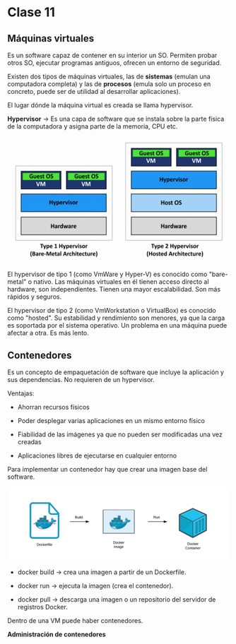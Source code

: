 # Clase 11

## Máquinas virtuales

Es un software capaz de contener en su interior un SO.
Permiten probar otros SO, ejecutar programas antiguos, ofrecen un entorno de seguridad.

Existen dos tipos de máquinas virtuales, las de **sistemas** (emulan una computadora completa) y las de **procesos** (emula solo un proceso en concreto, puede ser de utilidad al desarrollar aplicaciones).

El lugar dónde la máquina virtual es creada se llama hypervisor.

**Hypervisor** -> Es una capa de software que se instala sobre la parte física de la computadora y asigna parte de la memoria, CPU etc.

![hypervisor](hypervisor.png)

El hypervisor de tipo 1 (como VmWare y Hyper-V) es conocido como "bare-metal" o nativo. Las máquinas virtuales en él tienen acceso directo al hardware, son independientes. Tienen una mayor escalabilidad.
Son más rápidos y seguros.

El hypervisor de tipo 2 (como VmWorkstation o VirtualBox) es conocido como "hosted". Su estabilidad y rendimiento son menores, ya que la carga es soportada por el sistema operativo. Un problema en una máquina puede afectar a otra.
Es más lento.

## Contenedores

Es un concepto de empaquetación de software que incluye la aplicación y sus dependencias. No requieren de un hypervisor.

Ventajas:

- Ahorran recursos físicos

- Poder desplegar varias aplicaciones en un mismo entorno físico

- Fiabilidad de las imágenes ya que no pueden ser modificadas una vez creadas

- Aplicaciones libres de ejecutarse en cualquier entorno

Para implementar un contenedor hay que crear una imagen base del software.

![docker command](docker_command.png)

- docker build -> crea una imagen a partir de un Dockerfile.

- docker run -> ejecuta la imagen (crea el contenedor). 

- docker pull -> descarga una imagen o un repositorio del servidor de registros Docker.

Dentro de una VM puede haber contenedores.



**Administración de contenedores**

